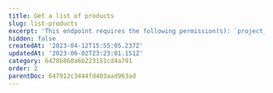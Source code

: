 ```yaml
---
title: Get a list of products
slug: list-products
excerpt: 'This endpoint requires the following permission(s): `project_configuration:products:read`.'
hidden: false
createdAt: '2023-04-12T15:55:05.237Z'
updatedAt: '2023-06-02T23:23:01.151Z'
category: 6478b860a6b223151cd4a791
order: 2
parentDoc: 647912c3444fd403aad963ad
---
```


